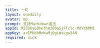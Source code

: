 ```yaml
---
title: 一句
layout: onedaily
avatar: mp
prompt: 支持Markdown语法
appId: M2JD6yGQhefhH2O0aSjFfclc-MdYXbMMI
appKey: arEPHdbMnKwMjQgiWsLgw34N
required: nick
---
```

